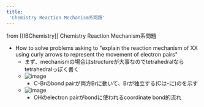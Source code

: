 ```yaml
---
title:
 'Chemistry Reaction Mechanism系問題'
---
```


from [[IBChemistry]]
Chemistry Reaction Mechanism系問題
- How to solve problems asking to "explain the reaction mechanism of XX using curly arrows to represent the movement of electron pairs"
    - まず、mechanismの場合はstructureが大事なのでtetrahedralならtetrahedralっぽく書く
    - ![image](https://gyazo.com/deae19ee36820833d9b17667cc6f9596/thumb/1000)
        - C-Brのbond pairが両方Brに動いて、Brが独立する(Cは-に)のを示す
    - ![image](https://gyazo.com/ad266d7127091ecb86cf2d627fec6585/thumb/1000)
        - OHのelectron pairがbondに使われるcoordinate bond的流れ